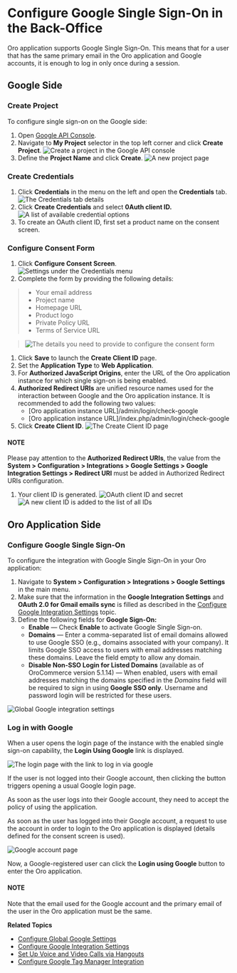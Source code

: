 <a id="user-guide-google-single-sign-on"></a>

# Configure Google Single Sign-On in the Back-Office

Oro application supports Google Single Sign-On. This means that for a user that has the same primary email in the Oro application and Google accounts, it is enough to log in only once during a session.

## Google Side

### Create Project

To configure single sign-on on the Google side:

1. Open <a href="https://console.developers.google.com/start" target="_blank">Google API Console</a>.
2. Navigate to **My Project** selector in the top left corner and click **Create Project**.
   ![Create a project in the Google API console](user/img/google/create_project.png)
3. Define the **Project Name** and click **Create**.
   ![A new project page](user/img/google/new_project.jpg)

### Create Credentials

1. Click **Credentials** in the menu on the left and open the **Credentials** tab.
   ![The Credentials tab details](user/img/google/create_credentials.jpg)
2. Click **Create Credentials** and select **0Auth client ID.**
   ![A list of available credential options](user/img/google/create_credentials_2.jpg)
3. To create an OAuth client ID, first set a product name on the consent screen.

### Configure Consent Form

1. Click **Configure Consent Screen**.
   ![Settings under the Credentials menu](user/img/google/consent_form.jpg)
2. Complete the form by providing the following details:

> - Your email address
> - Project name
> - Homepage URL
> - Product logo
> - Private Policy URL
> - Terms of Service URL

> ![The details you need to provide to configure the consent form](user/img/google/complete_form.jpg)
1. Click **Save** to launch the **Create Client ID** page.
2. Set the **Application Type** to **Web Application**.
3. For **Authorized JavaScript Origins**, enter the URL of the Oro application instance for which single sign-on is being enabled.
4. **Authorized Redirect URIs** are unified resource names used for the interaction between Google and the Oro application instance. It is recommended to add the following two values:
   * [Oro application instance URL]/admin/login/check-google
   * [Oro application instance URL]/index.php/admin/login/check-google
5. Click **Create Client ID**.
   ![The Create Client ID page](user/img/google/create_id.jpg)

#### NOTE
Please pay attention to the **Authorized Redirect URIs**, the value from the **System > Configuration > Integrations > Google Settings > Google Integration Settings > Redirect URI** must be added in Authorized Redirect URIs configuration.

1. Your client ID is generated.
   ![OAuth client ID and secret](user/img/google/id_secret.jpg)![A new client ID is added to the list of all IDs](user/img/google/id_secret_2.jpg)

## Oro Application Side

### Configure Google Single Sign-On

To configure the integration with Google Single Sign-On in your Oro application:

1. Navigate to **System > Configuration > Integrations > Google Settings** in the main menu.
2. Make sure that the information in the **Google Integration Settings** and **OAuth 2.0 for Gmail emails sync** is filled as described in the [Configure Google Integration Settings](google-integration.md#system-configuration-integrations-google) topic.
3. Define the following fields for **Google Sign-On:**
   * **Enable** — Check **Enable** to activate Google Single Sign-on.
   * **Domains** — Enter a comma-separated list of email domains allowed to use Google SSO (e.g., domains associated with your company). It limits Google SSO access to users with email addresses matching these domains. Leave the field empty to allow any domain.
   * **Disable Non-SSO Login for Listed Domains** (available as of OroCommerce version 5.1.14) — When enabled, users with email addresses matching the domains specified in the *Domains* field will be required to sign in using **Google SSO only**. Username and password login will be restricted for these users.

![Global Google integration settings](user/img/system/config_system/google_integration_new.png)

### Log in with Google

When a user opens the login page of the instance with the enabled single sign-on capability, the **Login Using Google** link is displayed.

![The login page with the link to log in via google](user/img/google/login_using_google.jpg)

If the user is not logged into their Google account, then clicking the button triggers opening a usual Google login page.

As soon as the user logs into their Google account, they need to accept the policy of using the application.

As soon as the user has logged into their Google account, a request to use the account in order to login to the Oro application is displayed (details defined for the consent screen is used).

![Google account page](user/img/google/google_connection.jpg)

Now, a Google-registered user can click the **Login using Google** button to enter the Oro application.

#### NOTE
Note that the email used for the Google account and the primary email of the user in the Oro application must be the same.

**Related Topics**

* [Configure Global Google Settings](index.md#admin-configuration-integrations-google)
* [Configure Google Integration Settings](google-integration.md#system-configuration-integrations-google)
* [Set Up Voice and Video Calls via Hangouts](hangouts.md#user-guide-hangouts)
* [Configure Google Tag Manager Integration](../../../../integrations/gtm/index.md#gtm-ga-4-integration)
